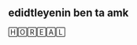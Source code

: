 edidtleyenin ben ta amk
-------------------------------------------------------------------------------------------
🄷🄾🅁🄴🄰🄻
